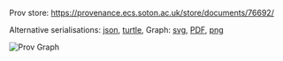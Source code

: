 
Prov store: https://provenance.ecs.soton.ac.uk/store/documents/76692/
	
Alternative serialisations: [json](https://provenance.ecs.soton.ac.uk/store/documents/76692.json), [turtle](https://provenance.ecs.soton.ac.uk/store/documents/76692.ttl), 
Graph: [svg](https://provenance.ecs.soton.ac.uk/store/documents/76692.svg), [PDF](https://provenance.ecs.soton.ac.uk/store/documents/76692.pdf), [png](https://provenance.ecs.soton.ac.uk/store/documents/76692.png)

![Prov Graph](https://provenance.ecs.soton.ac.uk/store/documents/76692.png)

		